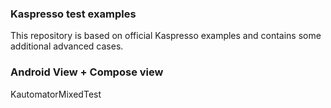 ### Kaspresso test examples

This repository is based on official Kaspresso examples and contains some additional advanced cases.

### Android View + Compose view
KautomatorMixedTest 